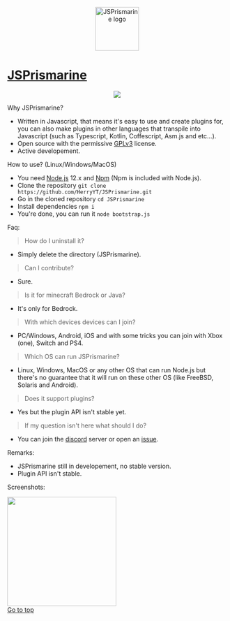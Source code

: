 <p id="top" align="center"><img width="100" height="100" src="https://user-images.githubusercontent.com/34418030/88539249-3165d480-d011-11ea-82d3-ecfebfffa3bd.png" alt="JSPrismarine logo"/></p>
<h1><a href="https://github.com/HerryYT/JSPrismarine">JSPrismarine</a></h1>

<p align="center"><a href="https://discord.gg/fGkHZhu"><img src="https://img.shields.io/discord/704967868885762108?style=flat-square"/></a></p>

Why JSPrismarine?
  - Written in Javascript, that means it's easy to use and create plugins for, you can also make plugins in other languages that transpile into Javascript (such as Typescript, Kotlin, Coffescript, Asm.js and etc...).
  - Open source with the permissive [GPLv3](https://raw.githubusercontent.com/HerryYT/JSPrismarine/master/LICENSE) license.
  - Active developement.

How to use? (Linux/Windows/MacOS)
  - You need [Node.js](https://nodejs.org) 12.x and [Npm](https://www.npmjs.com/) (Npm is included with Node.js).
  - Clone the repository `git clone https://github.com/HerryYT/JSPrismarine.git`
  - Go in the cloned repository `cd JSPrismarine`
  - Install dependencies `npm i`
  - You're done, you can run it `node bootstrap.js`

Faq:
  > How do I uninstall it? 
  - Simply delete the directory (JSPrismarine).
  > Can I contribute?
  - Sure.
  > Is it for minecraft Bedrock or Java?
  - It's only for Bedrock.
  > With which devices devices can I join?
  - PC/Windows, Android, iOS and with some tricks you can join with Xbox (one), Switch and PS4.
  > Which OS can run JSPrismarine?
  - Linux, Windows, MacOS or any other OS that can run Node.js but there's no guarantee that it will run on these other OS (like FreeBSD, Solaris and Android).
  > Does it support plugins?
  - Yes but the plugin API isn't stable yet.
  > If my question isn't here what should I do?
  - You can join the [discord](https://discord.gg/fGkHZhu) server or open an [issue](https://github.com/HerryYT/JSPrismarine/issues/new).

Remarks:
  - JSPrismarine still in developement, no stable version.
  - Plugin API isn't stable.

Screenshots:

<img width="250" src="https://user-images.githubusercontent.com/34418030/88540607-8d315d00-d013-11ea-8be3-f10216bb699e.png"/>

<br/>
<a href="#top">Go to top</a>
